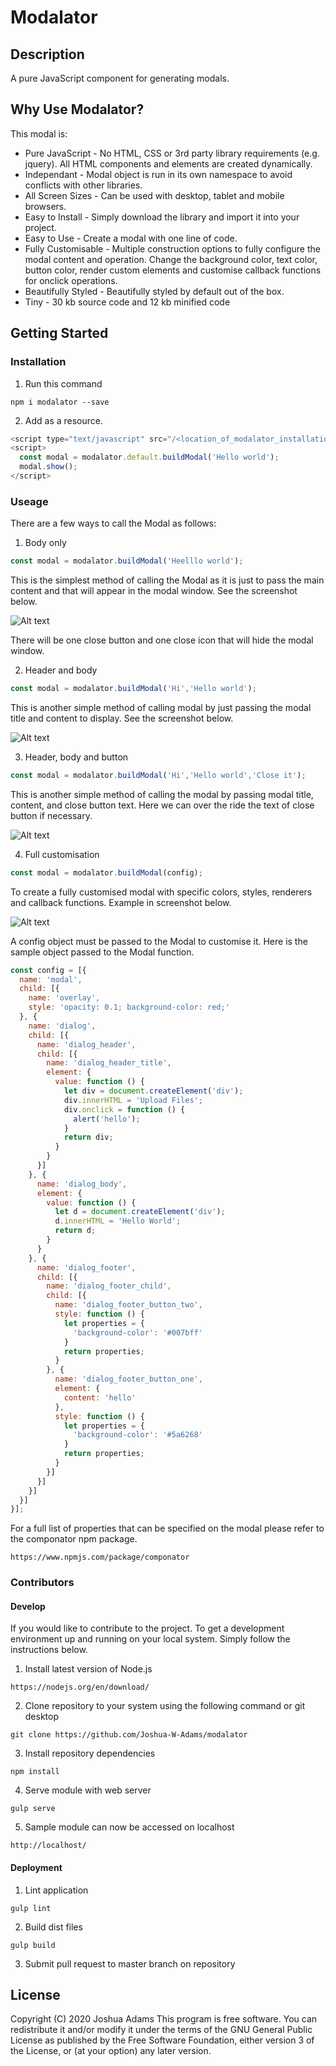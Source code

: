 # Modalator

## Description

A pure JavaScript component for generating modals.

## Why Use Modalator?

This modal is:
- Pure JavaScript - No HTML, CSS or 3rd party library requirements (e.g. jquery). All HTML components and elements are created dynamically.
- Independant - Modal object is run in its own namespace to avoid conflicts with other libraries.
- All Screen Sizes - Can be used with desktop, tablet and mobile browsers.
- Easy to Install - Simply download the library and import it into your project.
- Easy to Use - Create a modal with one line of code.
- Fully Customisable - Multiple construction options to fully configure the modal content and operation. Change the background color, text color, button color, render custom elements and customise callback functions for onclick operations.
- Beautifully Styled - Beautifully styled by default out of the box.
- Tiny - 30 kb source code and 12 kb minified code

## Getting Started

### Installation

1. Run this command

```
npm i modalator --save
```

2. Add as a resource.

  ```javascript
  <script type="text/javascript" src="/<location_of_modalator_installation>/dist/modalator.full.min.js"></script>
  <script>
    const modal = modalator.default.buildModal('Hello world');
    modal.show();
  </script>
  ```

### Useage

There are a few ways to call the Modal as follows:

1.  Body only

```javascript
const modal = modalator.buildModal('Heelllo world');
```

This is the simplest method of calling the Modal as it is just to pass the main content and that will appear in the modal window. See the screenshot below.

![Alt text](/assets/img/screenshot-1.jpg?raw=true "Option 1")

There will be one close button and one close icon that will hide the modal window.

2.  Header and body

```javascript
const modal = modalator.buildModal('Hi','Hello world');
```

This is another simple method of calling modal by just passing the modal title and content to display. See the screenshot below.

![Alt text](/assets/img/screenshot-2.jpg?raw=true "Option 2")

3.  Header, body and button

```javascript
const modal = modalator.buildModal('Hi','Hello world','Close it');
```

This is another simple method of calling the modal by passing modal title, content, and close button text. Here we can over the ride the text of close button if necessary.

![Alt text](/assets/img/screenshot-3.jpg?raw=true "Option 3")

4.  Full customisation

```javascript
const modal = modalator.buildModal(config);
```

To create a fully customised modal with specific colors, styles, renderers and callback functions. Example in screenshot below.

![Alt text](/assets/img/screenshot-4.jpg?raw=true "Option 4")

A config object must be passed to the Modal to customise it. Here is the sample object passed to the Modal function.

```javascript
const config = [{
  name: 'modal',
  child: [{
    name: 'overlay',
    style: 'opacity: 0.1; background-color: red;'
  }, {
    name: 'dialog',
    child: [{
      name: 'dialog_header',
      child: [{
        name: 'dialog_header_title',
        element: {
          value: function () {
            let div = document.createElement('div');
            div.innerHTML = 'Upload Files';
            div.onclick = function () {
              alert('hello');
            }
            return div;   
          }
        }
      }]
    }, {
      name: 'dialog_body',
      element: {
        value: function () {
          let d = document.createElement('div');
          d.innerHTML = 'Hello World';
          return d;
        }
      }
    }, {
      name: 'dialog_footer',
      child: [{
        name: 'dialog_footer_child',
        child: [{
          name: 'dialog_footer_button_two',
          style: function () {
            let properties = {
              'background-color': '#007bff'
            }
            return properties;
          }
        }, {
          name: 'dialog_footer_button_one',
          element: {
            content: 'hello'
          },
          style: function () {
            let properties = {       
              'background-color': '#5a6268'
            }
            return properties;
          }
        }]
      }]
    }]
  }]
}];
```

For a full list of properties that can be specified on the modal please refer to the componator npm package.

```
https://www.npmjs.com/package/componator
```

### Contributors

#### Develop

If you would like to contribute to the project. To get a development environment up and running on your local system. Simply follow the instructions below.

1. Install latest version of Node.js

```
https://nodejs.org/en/download/
```

2. Clone repository to your system using the following command or git desktop

```
git clone https://github.com/Joshua-W-Adams/modalator
```

3. Install repository dependencies

```
npm install
```

4. Serve module with web server

```
gulp serve
```

5. Sample module can now be accessed on localhost

```
http://localhost/
```

#### Deployment

1. Lint application

```
gulp lint
```

2. Build dist files

```
gulp build
```

3. Submit pull request to master branch on repository

## License
Copyright (C) 2020 Joshua Adams
This program is free software. You can redistribute it and/or modify it under the terms of the GNU General Public License as published by the Free Software Foundation, either version 3 of the License, or (at your option) any later version.
